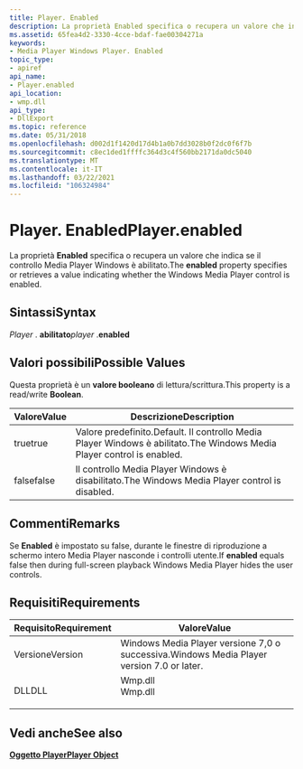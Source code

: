 ```yaml
---
title: Player. Enabled
description: La proprietà Enabled specifica o recupera un valore che indica se il controllo Media Player Windows è abilitato.
ms.assetid: 65fea4d2-3330-4cce-bdaf-fae00304271a
keywords:
- Media Player Windows Player. Enabled
topic_type:
- apiref
api_name:
- Player.enabled
api_location:
- wmp.dll
api_type:
- DllExport
ms.topic: reference
ms.date: 05/31/2018
ms.openlocfilehash: d002d1f1420d17d4b1a0b7dd3028b0f2dc0f6f7b
ms.sourcegitcommit: c8ec1ded1ffffc364d3c4f560bb2171da0dc5040
ms.translationtype: MT
ms.contentlocale: it-IT
ms.lasthandoff: 03/22/2021
ms.locfileid: "106324984"
---
```

# <a name="playerenabled"></a><span data-ttu-id="ddbb9-104">Player. Enabled</span><span class="sxs-lookup"><span data-stu-id="ddbb9-104">Player.enabled</span></span>

<span data-ttu-id="ddbb9-105">La proprietà **Enabled** specifica o recupera un valore che indica se il controllo Media Player Windows è abilitato.</span><span class="sxs-lookup"><span data-stu-id="ddbb9-105">The **enabled** property specifies or retrieves a value indicating whether the Windows Media Player control is enabled.</span></span>

## <a name="syntax"></a><span data-ttu-id="ddbb9-106">Sintassi</span><span class="sxs-lookup"><span data-stu-id="ddbb9-106">Syntax</span></span>

<span data-ttu-id="ddbb9-107">*Player* . **abilitato**</span><span class="sxs-lookup"><span data-stu-id="ddbb9-107">*player* .**enabled**</span></span>

## <a name="possible-values"></a><span data-ttu-id="ddbb9-108">Valori possibili</span><span class="sxs-lookup"><span data-stu-id="ddbb9-108">Possible Values</span></span>

<span data-ttu-id="ddbb9-109">Questa proprietà è un **valore booleano** di lettura/scrittura.</span><span class="sxs-lookup"><span data-stu-id="ddbb9-109">This property is a read/write **Boolean**.</span></span>



| <span data-ttu-id="ddbb9-110">Valore</span><span class="sxs-lookup"><span data-stu-id="ddbb9-110">Value</span></span> | <span data-ttu-id="ddbb9-111">Descrizione</span><span class="sxs-lookup"><span data-stu-id="ddbb9-111">Description</span></span>                                           |
|-------|-------------------------------------------------------|
| <span data-ttu-id="ddbb9-112">true</span><span class="sxs-lookup"><span data-stu-id="ddbb9-112">true</span></span>  | <span data-ttu-id="ddbb9-113">Valore predefinito.</span><span class="sxs-lookup"><span data-stu-id="ddbb9-113">Default.</span></span> <span data-ttu-id="ddbb9-114">Il controllo Media Player Windows è abilitato.</span><span class="sxs-lookup"><span data-stu-id="ddbb9-114">The Windows Media Player control is enabled.</span></span> |
| <span data-ttu-id="ddbb9-115">false</span><span class="sxs-lookup"><span data-stu-id="ddbb9-115">false</span></span> | <span data-ttu-id="ddbb9-116">Il controllo Media Player Windows è disabilitato.</span><span class="sxs-lookup"><span data-stu-id="ddbb9-116">The Windows Media Player control is disabled.</span></span>         |



 

## <a name="remarks"></a><span data-ttu-id="ddbb9-117">Commenti</span><span class="sxs-lookup"><span data-stu-id="ddbb9-117">Remarks</span></span>

<span data-ttu-id="ddbb9-118">Se **Enabled** è impostato su false, durante le finestre di riproduzione a schermo intero Media Player nasconde i controlli utente.</span><span class="sxs-lookup"><span data-stu-id="ddbb9-118">If **enabled** equals false then during full-screen playback Windows Media Player hides the user controls.</span></span>

## <a name="requirements"></a><span data-ttu-id="ddbb9-119">Requisiti</span><span class="sxs-lookup"><span data-stu-id="ddbb9-119">Requirements</span></span>



| <span data-ttu-id="ddbb9-120">Requisito</span><span class="sxs-lookup"><span data-stu-id="ddbb9-120">Requirement</span></span> | <span data-ttu-id="ddbb9-121">Valore</span><span class="sxs-lookup"><span data-stu-id="ddbb9-121">Value</span></span> |
|--------------------|------------------------------------------------------------------------------------|
| <span data-ttu-id="ddbb9-122">Versione</span><span class="sxs-lookup"><span data-stu-id="ddbb9-122">Version</span></span><br/> | <span data-ttu-id="ddbb9-123">Windows Media Player versione 7,0 o successiva.</span><span class="sxs-lookup"><span data-stu-id="ddbb9-123">Windows Media Player version 7.0 or later.</span></span><br/>                              |
| <span data-ttu-id="ddbb9-124">DLL</span><span class="sxs-lookup"><span data-stu-id="ddbb9-124">DLL</span></span><br/>     | <dl> <span data-ttu-id="ddbb9-125"><dt>Wmp.dll</dt></span><span class="sxs-lookup"><span data-stu-id="ddbb9-125"><dt>Wmp.dll</dt></span></span> </dl> |



## <a name="see-also"></a><span data-ttu-id="ddbb9-126">Vedi anche</span><span class="sxs-lookup"><span data-stu-id="ddbb9-126">See also</span></span>

<dl> <dt>

[<span data-ttu-id="ddbb9-127">**Oggetto Player**</span><span class="sxs-lookup"><span data-stu-id="ddbb9-127">**Player Object**</span></span>](player-object.md)
</dt> </dl>

 

 





